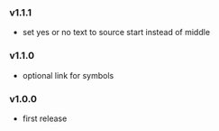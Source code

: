 ### v1.1.1

- set yes or no text to source start instead of middle

### v1.1.0

- optional link for symbols


### v1.0.0

- first release
